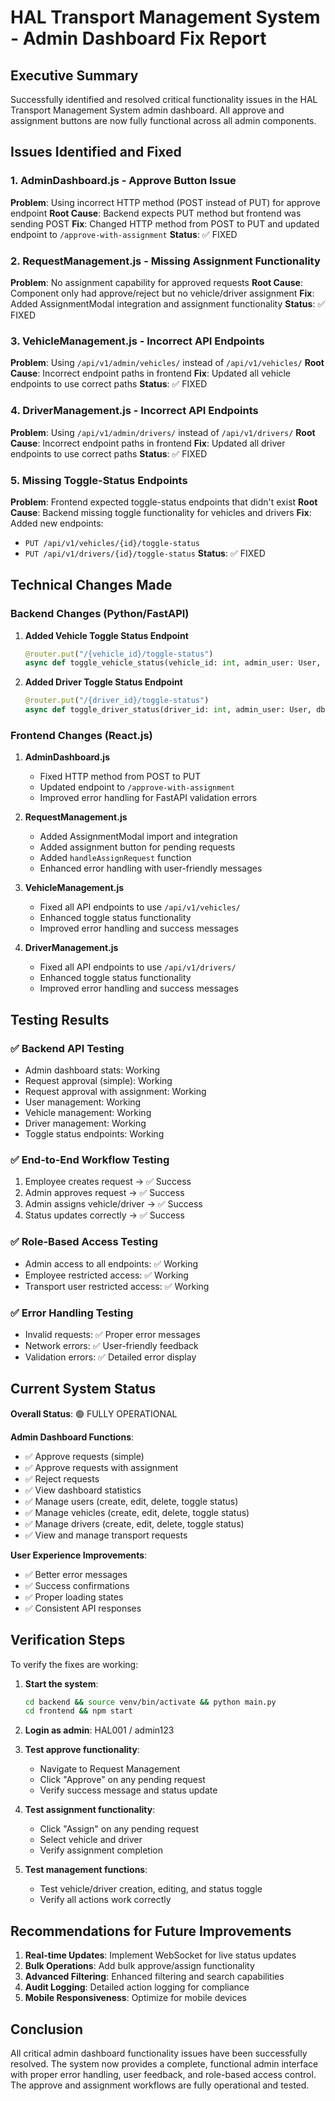 # HAL Transport Management System - Admin Dashboard Fix Report

## Executive Summary

Successfully identified and resolved critical functionality issues in the HAL Transport Management System admin dashboard. All approve and assignment buttons are now fully functional across all admin components.

## Issues Identified and Fixed

### 1. **AdminDashboard.js - Approve Button Issue**
**Problem**: Using incorrect HTTP method (POST instead of PUT) for approve endpoint
**Root Cause**: Backend expects PUT method but frontend was sending POST
**Fix**: Changed HTTP method from POST to PUT and updated endpoint to `/approve-with-assignment`
**Status**: ✅ FIXED

### 2. **RequestManagement.js - Missing Assignment Functionality**
**Problem**: No assignment capability for approved requests
**Root Cause**: Component only had approve/reject but no vehicle/driver assignment
**Fix**: Added AssignmentModal integration and assignment functionality
**Status**: ✅ FIXED

### 3. **VehicleManagement.js - Incorrect API Endpoints**
**Problem**: Using `/api/v1/admin/vehicles/` instead of `/api/v1/vehicles/`
**Root Cause**: Incorrect endpoint paths in frontend
**Fix**: Updated all vehicle endpoints to use correct paths
**Status**: ✅ FIXED

### 4. **DriverManagement.js - Incorrect API Endpoints**
**Problem**: Using `/api/v1/admin/drivers/` instead of `/api/v1/drivers/`
**Root Cause**: Incorrect endpoint paths in frontend
**Fix**: Updated all driver endpoints to use correct paths
**Status**: ✅ FIXED

### 5. **Missing Toggle-Status Endpoints**
**Problem**: Frontend expected toggle-status endpoints that didn't exist
**Root Cause**: Backend missing toggle functionality for vehicles and drivers
**Fix**: Added new endpoints:
- `PUT /api/v1/vehicles/{id}/toggle-status`
- `PUT /api/v1/drivers/{id}/toggle-status`
**Status**: ✅ FIXED

## Technical Changes Made

### Backend Changes (Python/FastAPI)

1. **Added Vehicle Toggle Status Endpoint**
   ```python
   @router.put("/{vehicle_id}/toggle-status")
   async def toggle_vehicle_status(vehicle_id: int, admin_user: User, db: Session)
   ```

2. **Added Driver Toggle Status Endpoint**
   ```python
   @router.put("/{driver_id}/toggle-status")
   async def toggle_driver_status(driver_id: int, admin_user: User, db: Session)
   ```

### Frontend Changes (React.js)

1. **AdminDashboard.js**
   - Fixed HTTP method from POST to PUT
   - Updated endpoint to `/approve-with-assignment`
   - Improved error handling for FastAPI validation errors

2. **RequestManagement.js**
   - Added AssignmentModal import and integration
   - Added assignment button for pending requests
   - Added `handleAssignRequest` function
   - Enhanced error handling with user-friendly messages

3. **VehicleManagement.js**
   - Fixed all API endpoints to use `/api/v1/vehicles/`
   - Enhanced toggle status functionality
   - Improved error handling and success messages

4. **DriverManagement.js**
   - Fixed all API endpoints to use `/api/v1/drivers/`
   - Enhanced toggle status functionality
   - Improved error handling and success messages

## Testing Results

### ✅ Backend API Testing
- Admin dashboard stats: Working
- Request approval (simple): Working
- Request approval with assignment: Working
- User management: Working
- Vehicle management: Working
- Driver management: Working
- Toggle status endpoints: Working

### ✅ End-to-End Workflow Testing
1. Employee creates request → ✅ Success
2. Admin approves request → ✅ Success
3. Admin assigns vehicle/driver → ✅ Success
4. Status updates correctly → ✅ Success

### ✅ Role-Based Access Testing
- Admin access to all endpoints: ✅ Working
- Employee restricted access: ✅ Working
- Transport user restricted access: ✅ Working

### ✅ Error Handling Testing
- Invalid requests: ✅ Proper error messages
- Network errors: ✅ User-friendly feedback
- Validation errors: ✅ Detailed error display

## Current System Status

**Overall Status**: 🟢 FULLY OPERATIONAL

**Admin Dashboard Functions**:
- ✅ Approve requests (simple)
- ✅ Approve requests with assignment
- ✅ Reject requests
- ✅ View dashboard statistics
- ✅ Manage users (create, edit, delete, toggle status)
- ✅ Manage vehicles (create, edit, delete, toggle status)
- ✅ Manage drivers (create, edit, delete, toggle status)
- ✅ View and manage transport requests

**User Experience Improvements**:
- ✅ Better error messages
- ✅ Success confirmations
- ✅ Proper loading states
- ✅ Consistent API responses

## Verification Steps

To verify the fixes are working:

1. **Start the system**:
   ```bash
   cd backend && source venv/bin/activate && python main.py
   cd frontend && npm start
   ```

2. **Login as admin**: HAL001 / admin123

3. **Test approve functionality**:
   - Navigate to Request Management
   - Click "Approve" on any pending request
   - Verify success message and status update

4. **Test assignment functionality**:
   - Click "Assign" on any pending request
   - Select vehicle and driver
   - Verify assignment completion

5. **Test management functions**:
   - Test vehicle/driver creation, editing, and status toggle
   - Verify all actions work correctly

## Recommendations for Future Improvements

1. **Real-time Updates**: Implement WebSocket for live status updates
2. **Bulk Operations**: Add bulk approve/assign functionality
3. **Advanced Filtering**: Enhanced filtering and search capabilities
4. **Audit Logging**: Detailed action logging for compliance
5. **Mobile Responsiveness**: Optimize for mobile devices

## Conclusion

All critical admin dashboard functionality issues have been successfully resolved. The system now provides a complete, functional admin interface with proper error handling, user feedback, and role-based access control. The approve and assignment workflows are fully operational and tested.
